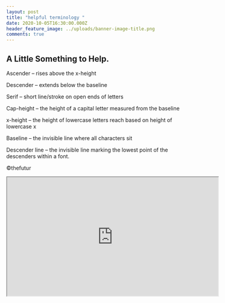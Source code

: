 ```yaml
---
layout: post
title: "helpful terminology "
date: 2020-10-05T16:30:00.000Z
header_feature_image: ../uploads/banner-image-title.png
comments: true
---
```

## A Little Something to Help.

Ascender – rises above the x-height 

Descender – extends below the baseline 

Serif – short line/stroke on open ends of letters 

Cap-height – the height of a capital letter measured from the baseline 

x-height – the height of lowercase letters reach based on height of lowercase x 

Baseline – the invisible line where all characters sit 

Descender line – the invisible line marking the lowest point of the descenders within a font.

©thefutur 

<div class="video-box"><iframe width="560" height="315" src="https://www.youtube.com/embed/WzVl_ATHUQ0?rel=0" allow="accelerometer; autoplay; encrypted-media; gyroscope; picture-in-picture" allowfullscreen></iframe></div>